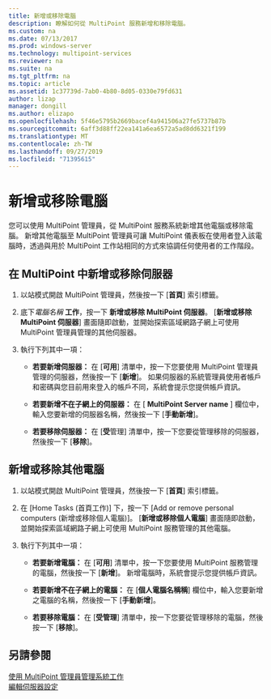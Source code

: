 ```yaml
---
title: 新增或移除電腦
description: 瞭解如何從 MultiPoint 服務新增和移除電腦。
ms.custom: na
ms.date: 07/13/2017
ms.prod: windows-server
ms.technology: multipoint-services
ms.reviewer: na
ms.suite: na
ms.tgt_pltfrm: na
ms.topic: article
ms.assetid: 1c37739d-7ab0-4b80-8d05-0330e79fd631
author: lizap
manager: dongill
ms.author: elizapo
ms.openlocfilehash: 5f46e5795b2669bacef4a941506a27fe5737b87b
ms.sourcegitcommit: 6aff3d88ff22ea141a6ea6572a5ad8dd6321f199
ms.translationtype: MT
ms.contentlocale: zh-TW
ms.lasthandoff: 09/27/2019
ms.locfileid: "71395615"
---
```

# <a name="add-or-remove-computers"></a>新增或移除電腦
您可以使用 MultiPoint 管理員，從 MultiPoint 服務系統新增其他電腦或移除電腦。 新增其他電腦至 MultiPoint 管理員可讓 MultiPoint 儀表板在使用者登入該電腦時，透過與用於 MultiPoint 工作站相同的方式來協調任何使用者的工作階段。  
  
## <a name="to-add-or-remove-servers-in-multipoint"></a>在 MultiPoint 中新增或移除伺服器  
  
1.  以站模式開啟 MultiPoint 管理員，然後按一下 [**首頁**] 索引標籤。  
  
2.  底下*電腦名稱* **工作**，按一下 **新增或移除 MultiPoint 伺服器**。 [**新增或移除 MultiPoint 伺服器**] 畫面隨即啟動，並開始探索區域網路子網上可使用 MultiPoint 管理員管理的其他伺服器。  
  
3.  執行下列其中一項：  
  
    -   **若要新增伺服器：** 在 [**可用**] 清單中，按一下您要使用 MultiPoint 管理員管理的伺服器，然後按一下 [**新增**]。 如果伺服器的系統管理員使用者帳戶和密碼與您目前用來登入的帳戶不同，系統會提示您提供帳戶資訊。  
  
    -   **若要新增不在子網上的伺服器：** 在 [ **MultiPoint Server name** ] 欄位中，輸入您要新增的伺服器名稱，然後按一下 [**手動新增**]。  
  
    -   **若要移除伺服器：** 在 [**受**管理] 清單中，按一下您要從管理移除的伺服器，然後按一下 [**移除**]。  
  
## <a name="to-add-or-remove-other-computers"></a>新增或移除其他電腦  
  
1.  以站模式開啟 MultiPoint 管理員，然後按一下 [**首頁**] 索引標籤。  
  
2.  在 [Home Tasks (首頁工作)] 下，按一下 [Add or remove personal computers (新增或移除個人電腦)]。 [**新增或移除個人電腦**] 畫面隨即啟動，並開始探索區域網路子網上可使用 MultiPoint 服務管理的其他電腦。  
  
3.  執行下列其中一項：  
  
    -   **若要新增電腦：** 在 [**可用**] 清單中，按一下您要使用 MultiPoint 服務管理的電腦，然後按一下 [**新增**]。 新增電腦時，系統會提示您提供帳戶資訊。  
  
    -   **若要新增不在子網上的電腦：** 在 [**個人電腦名稱稱**] 欄位中，輸入您要新增之電腦的名稱，然後按一下 [**手動新增**]。  
  
    -   **若要移除電腦：** 在 [**受管理**] 清單中，按一下您要從管理移除的電腦，然後按一下 [**移除**]。  
  
## <a name="see-also"></a>另請參閱  
[使用 MultiPoint 管理員管理系統工作](Manage-System-Tasks-Using-MultiPoint-Manager.md)  
[編輯伺服器設定](Edit-Server-Settings.md)